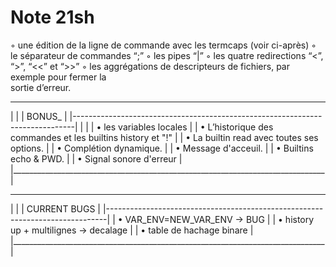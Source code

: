 # Note 21sh


◦ une édition de la ligne de commande avec les termcaps (voir ci-après)
◦ le séparateur de commandes “;”
◦ les pipes “|”
◦ les quatre redirections “<”, “>”, “<<” et “>>”
◦ les aggrégations de descripteurs de fichiers, par exemple pour fermer la \
															sortie d’erreur.

 ______________________________________________________________________________
|                                                                              |
|                                    BONUS_                                    |
|------------------------------------------------------------------------------|
|                                                                              |
|    • les variables locales                                                   |
|    • L’historique des commandes et les builtins history et "!"               |
|    • La builtin read avec toutes ses options.								   |
|    • Complétion dynamique.                                                   |
|    • Message d'acceuil.                                                      |
|    • Builtins echo & PWD.                                                    |
|    • Signal sonore d'erreur                                                  |
|______________________________________________________________________________|

 ______________________________________________________________________________
|                                                                              |
|                                 CURRENT BUGS                                 |
|------------------------------------------------------------------------------|
|    • VAR_ENV=NEW_VAR_ENV -> BUG 					                           |
|    • history up + multilignes -> decalage							           |
|    • table de hachage binare  					                           |
|______________________________________________________________________________|